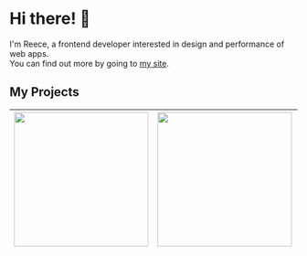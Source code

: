 # Hi there! :wave:

I'm Reece, a frontend developer interested in design and performance of web apps.<br/>
You can find out more by going to <a href="https://reeceatkinson.com">my site</a>.

## My Projects

| <a href="https://upmeet.me"><img width="235px" src="https://firebasestorage.googleapis.com/v0/b/reeceatkinson-site.appspot.com/o/upmeet.svg?alt=media&token=acb467f0-2ebe-45e8-b666-5d103383b877"/></a>         | <a href="https://reeceatkinson.com/upnext"><img width="235px" src="https://firebasestorage.googleapis.com/v0/b/reeceatkinson-site.appspot.com/o/shortenai.svg?alt=media&token=e6a9300c-b495-4b07-b8ba-095e8012cdcb"/></a>          | <a href="https://github.com/reeceatkinson/logosnap"><img width="235px" src="https://firebasestorage.googleapis.com/v0/b/reeceatkinson-site.appspot.com/o/logosnap.svg?alt=media&token=00424984-79d6-49da-99b8-cfb9c7a1f040"/></a>                |
| ------------ | ------------- | ------------------ |
